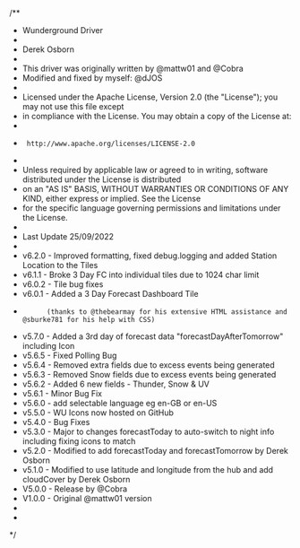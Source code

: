 /**
 * Wunderground Driver
 *
 *  Derek Osborn
 *
 *  This driver was originally written by @mattw01 and @Cobra
 *  Modified and fixed by myself: @dJOS
 *
 *  Licensed under the Apache License, Version 2.0 (the "License"); you may not use this file except
 *  in compliance with the License. You may obtain a copy of the License at:
 *
 *      http://www.apache.org/licenses/LICENSE-2.0
 *
 *  Unless required by applicable law or agreed to in writing, software distributed under the License is distributed
 *  on an "AS IS" BASIS, WITHOUT WARRANTIES OR CONDITIONS OF ANY KIND, either express or implied. See the License
 *  for the specific language governing permissions and limitations under the License.
 *
 *  Last Update 25/09/2022
 *
 *	v6.2.0 - Improved formatting, fixed debug.logging and added Station Location to the Tiles
 *	v6.1.1 - Broke 3 Day FC into individual tiles due to 1024 char limit
 *	v6.0.2 - Tile bug fixes
 *	v6.0.1 - Added a 3 Day Forecast Dashboard Tile 
 *			 (thanks to @thebearmay for his extensive HTML assistance and @sburke781 for his help with CSS)
 *	v5.7.0 - Added a 3rd day of forecast data "forecastDayAfterTomorrow" including Icon
 *	v5.6.5 - Fixed Polling Bug
 *	v5.6.4 - Removed extra fields due to excess events being generated
 *	v5.6.3 - Removed Snow fields due to excess events being generated
 *	v5.6.2 - Added 6 new fields - Thunder, Snow & UV
 *	v5.6.1 - Minor Bug Fix 
 *	v5.6.0 - add selectable language eg en-GB or en-US 
 *	v5.5.0 - WU Icons now hosted on GitHub
 *	v5.4.0 - Bug Fixes
 *	v5.3.0 - Major to changes forecastToday to auto-switch to night info including fixing icons to match
 *	v5.2.0 - Modified to add forecastToday and forecastTomorrow by Derek Osborn
 *	v5.1.0 - Modified to use latitude and longitude from the hub and add cloudCover by Derek Osborn
 *	V5.0.0 - Release by @Cobra
 *	V1.0.0 - Original @mattw01 version
 *
 *
 */
